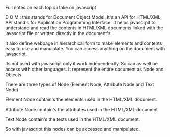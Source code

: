 Full notes on each topic i take on javascript

<!-- Introduction To javascript-->
D O M : this stands for Document Object Model. It's an API for HTML/XML, API stand's for Application Programming Interface. It helps javascrpit to understand and read the contents in HTML/XML documents linked with the javascript file or written directly in the document's.

It also define webpage in hierarchical form to make elements and contents easy to use and manuiplate. You can access anything on the document with javascript.

Its not used with javascript only it work independently. So can as well be access with other languages. It represent the entire document as Node and Objects 

There are three types of Node (Element Node, Attribute Node and Text Node)

Element Node contain's the elements used in the HTML/XML document.

Attribute Node contain's the attributes used in the HTML/XML document

Text Node contain's the texts used in the HTML/XML document.

So with javascript this nodes can be accessed and manipulated.
